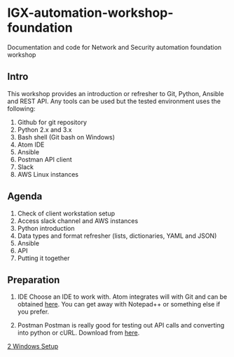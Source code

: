 # IGX-automation-workshop-foundation
Documentation and code for Network and Security automation foundation workshop

## Intro

This workshop provides an introduction or refresher to Git, Python, Ansible and REST API. Any tools can be used but the tested environment uses the following:
1. Github for git repository
2. Python 2.x and 3.x
3. Bash shell (Git bash on Windows)
4. Atom IDE
5. Ansible
6. Postman API client
7. Slack
8. AWS Linux instances

## Agenda

1. Check of client workstation setup
2. Access slack channel and AWS instances
3. Python introduction
4. Data types and format refresher (lists, dictionaries, YAML and JSON)
5. Ansible
6. API
7. Putting it together


## Preparation

1. IDE 
   Choose an IDE to work with. Atom integrates will with Git and can be obtained [here](https://atom.io).
 You can get away with Notepad++ or something else if you prefer.

2. Postman
   Postman is really good for testing out API calls and converting into python or cURL. Download from [here](https://www.getpostman.com/downloads/).


[2 Windows Setup](https://github.com/ePlusPS/IGX-automation-workshop-foundation/blob/master/Windows-setup.md)
